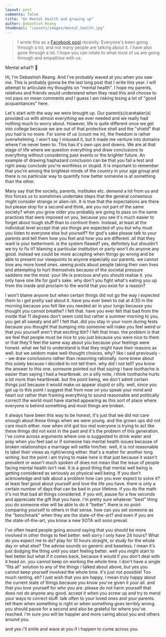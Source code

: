 ```yaml
---
layout: post
comments: false
title: "On Mental health and growing up"
author: Debashish Reang
thumbnail: "/assets/images/mental_health.jpg"
---
```


> I wrote this as a [Facebook post](https://www.facebook.com/reangdeba/posts/1868818929930257) recently. Everyone's been going through a lot, and not many people are talking about it. I have also gone through a lot. I hope you can relate to what most of us are going through and empathise with us.

Mental what?! 🧠

Hi, I'm Debashish Reang. And I've probably waved at you when you saw me.
This is probably gonna be the last long post that I write this year. I will attempt to articulate my thoughts on "mental health". I hope my parents, relatives and friends would understand when they read this and choose to not pass on mean comments and I guess I am risking losing a lot of "good acquaintances" here.

Let's start with the way we were brought up. Our parent(s)/caretaker(s) provided us with almost everything we ever needed and we really had nothing much to worry about. However, life is quite different once we get into college because we are out of that protective shell and the "shield" that you had is no more. For some of us (count me in), the freedom is rather overwhelming. I won't say I misused it, but it made me venture into domains where I've never been to. This has it's own ups and downs. We are at that stage of life where we question everything and draw conclusions to everything without considering past events or the brighter future. An example of drawing haphazard conclusion can be that you fail a test and right away conclude you're worthless or stupid. It is important to remember that you're among the brightest minds of the country in your age group and there is no particular way to quantify how better someone is at something than the other.

Many say that the society, parents, institutes etc. demand a lot from us and this forces us to sometimes undertake steps that the general consensus might consider strange or alien-ish. It is true that the expectations are there but please stop for a second and think, are you not part of the same society? when you grow older you probably are going to pass on the same practices that were imposed on you, because you see it's much easier to forget about tough stuff than to confront them. Instead, at least at the individual level accept that yes things are expected of you but why must you listen to everyone else but yourself? for god's sake please talk to your parents and tell them how you feel and how you are different. all that they want is your betterment. is the system flawed? yes, definitely but shouldn't we try to fix it? blaming a particular institution or party won't do anyone any good. instead we could be more accepting when things go wrong and be able to present our viewpoints to anyone especially our parents. we cannot lose any more loved ones. seeing posts about people taking their own lives and attempting to hurt themselves because of the societal pressure saddens me the most. your life is precious and you should realise it. you only have one life for god's sake. why don't you fight what's eating you up from the inside and proclaim to the world that you exist for a reason?

I won't blame anyone but when certain things did not go the way i expected them to i got pretty sad about it. have you ever been to oat at 4:30 in the morning because you felt like you needed air in your lungs because you thought you cannot breathe? I felt that. have you ever felt that bad from the inside that 11 degrees don't seem cold but rather a summer morning to you, you get all sweaty and all? I felt that. did you stay in your room during fests because you thought that bumping into someone will make you feel weird or that you yourself aren't that exciting tbh? I felt that lmao. the problem is that we feel that people must be nice to you just because you were nice to them or that they'll feel the same way about you because your feelings were honest. what we fail to understand is that they might have their reasons as well. but we seldom make well-thought choices, why? like i said previously -- we draw conclusions rather than reasoning rationally. none knew about this solely because I decided to not tell them. why did I not tell? you know the answer to this one. someone pointed out that saying i have toothache is easier than saying I had a heartbreak. on a silly note, i think toothache hurts a lot more than heartbreak. but the point being, we don't admit certain things just because it would make us appear stupid or silly. well, since you got up to this point I suggest that from now on you speak your mind and heart out rather than framing everything to sound reasonable and politically correct! the world must have started appearing as this sort of place where everyone is behind something and most things are broken.

it always have been this way to be honest, it's just that we did not care enough about these things when we were young. and the grown ups did not care much either. now when shit got too real everyone is trying to act like these things did not exist in the past and it's the problem of this generation. i've come across arguments where one is suggested to drink water and pray when you feel sad or if someone has mental health issues because of broken relationships a marriage will settle him/her. well, it is not reasonable to label their views as right/wrong either. that's a matter for another long writing. but the point i am trying to make here is that just because it wasn't prevalent or wasn't much spoken of does not mean that the issue of people facing mental health isn't real. It is a good thing that mental well being is getting considered as seriously as physical well being. If you don't acknowledge and talk about a problem how can you ever expect to solve it? at least feel good about yourself and love the life you have. there is only a certain number of days that can be bad in your lifetime. if you do the math it's not that bad all things considered. if you will, pause for a few seconds and appreciate the gift that you have. i'm pretty sure whatever "best" thing you do someone else will be able to do it "better". there is no point comparing yourself to others in that sense. how can you set someone as the "benchmark" when they are the state-of-the-art? and even if you are the state-of-the-art, you know a new SOTA will soon prevail.

I've often heard people going around saying that you should be more involved in other things to feel better. well sorry I only have 24 hours? What do you expect me to do? play for 10 hours straight, or study for the whole day or what else? The advise sounds so generic and baseless. I mean it's just dodging the thing until you start feeling better. well you might start to feel better but what if it comes back, because it would if you don't deal with it head on. you cannot keep on working the whole time. I don't have a single "fits all" solution to any of the things i talked about above, but yes you cannot keep yourself involved the whole time. it's just not possible! Too much ranting, eh? I just wish that you are happy, I mean truly happy about the current state of things because you know you've given it your all. and that you love yourself for who you are. please do not harm yourself that does not do anyone any good. accept it when you screw up and try to mend your ways to correct stuff. talk often to your loved ones and your parents. tell them when something is right or when something goes terribly wrong. you should pause for a second and also be grateful for where you've reached. i'm sure you will be happier and more caring about you and others around you.

and yes i'll smile and wave at you if i happen to come across you.
